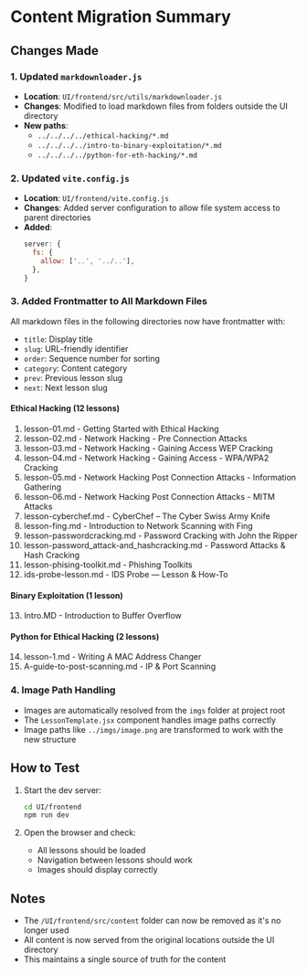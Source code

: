 # Content Migration Summary

## Changes Made

### 1. Updated `markdownloader.js`
- **Location**: `UI/frontend/src/utils/markdownloader.js`
- **Changes**: Modified to load markdown files from folders outside the UI directory
- **New paths**:
  - `../../../../ethical-hacking/*.md`
  - `../../../../intro-to-binary-exploitation/*.md`
  - `../../../../python-for-eth-hacking/*.md`

### 2. Updated `vite.config.js`
- **Location**: `UI/frontend/vite.config.js`
- **Changes**: Added server configuration to allow file system access to parent directories
- **Added**:
  ```javascript
  server: {
    fs: {
      allow: ['..', '../..'],
    },
  }
  ```

### 3. Added Frontmatter to All Markdown Files

All markdown files in the following directories now have frontmatter with:
- `title`: Display title
- `slug`: URL-friendly identifier
- `order`: Sequence number for sorting
- `category`: Content category
- `prev`: Previous lesson slug
- `next`: Next lesson slug

#### Ethical Hacking (12 lessons)
1. lesson-01.md - Getting Started with Ethical Hacking
2. lesson-02.md - Network Hacking - Pre Connection Attacks
3. lesson-03.md - Network Hacking - Gaining Access WEP Cracking
4. lesson-04.md - Network Hacking - Gaining Access - WPA/WPA2 Cracking
5. lesson-05.md - Network Hacking Post Connection Attacks - Information Gathering
6. lesson-06.md - Network Hacking Post Connection Attacks - MITM Attacks
7. lesson-cyberchef.md - CyberChef – The Cyber Swiss Army Knife
8. lesson-fing.md - Introduction to Network Scanning with Fing
9. lesson-passwordcracking.md - Password Cracking with John the Ripper
10. lesson-password_attack-and_hashcracking.md - Password Attacks & Hash Cracking
11. lesson-phising-toolkit.md - Phishing Toolkits
12. ids-probe-lesson.md - IDS Probe — Lesson & How-To

#### Binary Exploitation (1 lesson)
13. Intro.MD - Introduction to Buffer Overflow

#### Python for Ethical Hacking (2 lessons)
14. lesson-1.md - Writing A MAC Address Changer
15. A-guide-to-post-scanning.md - IP & Port Scanning

### 4. Image Path Handling
- Images are automatically resolved from the `imgs` folder at project root
- The `LessonTemplate.jsx` component handles image paths correctly
- Image paths like `../imgs/image.png` are transformed to work with the new structure

## How to Test

1. Start the dev server:
   ```bash
   cd UI/frontend
   npm run dev
   ```

2. Open the browser and check:
   - All lessons should be loaded
   - Navigation between lessons should work
   - Images should display correctly

## Notes

- The `/UI/frontend/src/content` folder can now be removed as it's no longer used
- All content is now served from the original locations outside the UI directory
- This maintains a single source of truth for the content
